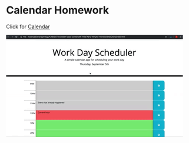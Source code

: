 # Calendar Homework

Click for [Calendar](https://khamari13.github.io/calendarHw/)

![Calendar gif provided by UNCC Coding Bootcamp](https://github.com/Khamari13/calendarHw/blob/master/assets/01-Class-Content_05-Third-Party-APIs_02-Homework_Assets_05-third-party-apis-homework-demo.gif?raw=true)
